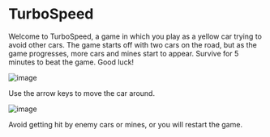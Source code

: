 # TurboSpeed
 
Welcome to TurboSpeed, a game in which you play as a yellow car trying to avoid other cars. The game starts off with two cars on the road, but as the game progresses, more cars and mines start to appear. Survive for 5 minutes to beat the game. Good luck!

![image](https://github.com/ajax815/TurboSpeed/assets/161390808/cb40ae92-43f1-4dcd-83a7-46a7b50a9a9d)

Use the arrow keys to move the car around.

![image](https://github.com/ajax815/TurboSpeed/assets/161390808/6b9d7dba-2f66-48ea-8ea6-d66f39a511dd)

Avoid getting hit by enemy cars or mines, or you will restart the game.
